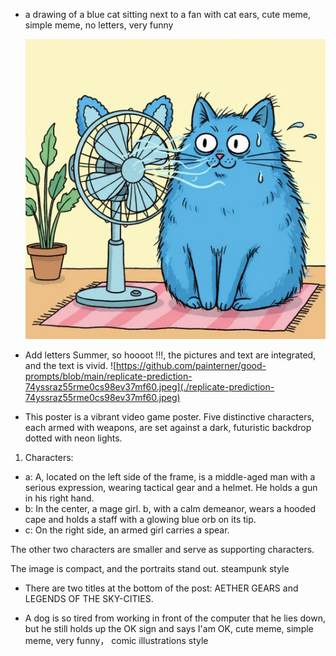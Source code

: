 * a drawing of a blue cat sitting next to a fan with cat ears, cute meme, simple meme, no letters, very funny

  ![replicate-prediction-nnwxjp14w1rm80cs987rkx84y0.jpeg](./replicate-prediction-nnwxjp14w1rm80cs987rkx84y0.jpeg)

* Add letters Summer, so hoooot !!!, the pictures and text are integrated, and the text is vivid.
![https://github.com/painterner/good-prompts/blob/main/replicate-prediction-74yssraz55rme0cs98ev37mf60.jpeg](./replicate-prediction-74yssraz55rme0cs98ev37mf60.jpeg)

* This poster is a vibrant video game poster. Five distinctive characters, each armed with weapons, are set against a dark, futuristic backdrop dotted with neon lights.

1. Characters:
- a: A, located on the left side of the frame, is a middle-aged man with a serious expression, wearing tactical gear and a helmet. He holds a gun in his right hand.
- b: In the center, a mage girl. b, with a calm demeanor, wears a hooded cape and holds a staff with a glowing blue orb on its tip.
- c: On the right side, an armed girl carries a spear.

The other two characters are smaller and serve as supporting characters.

The image is compact, and the portraits stand out.
steampunk style



* There are two titles at the bottom of the post: AETHER GEARS and LEGENDS OF THE SKY-CITIES.




* A dog is so tired from working in front of the computer that he lies down, but he still holds up the OK sign and says I'am OK, cute meme, simple meme, very funny， comic illustrations style
